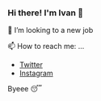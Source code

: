 ### Hi there! I'm Ivan  👋

👯 I’m looking to a new job

📫 How to reach me: ...
- [Twitter](https://twitter.com/MuhamadIvann_)
- [Instagram](https://www.instagram.com/muhamadivann/)

Byeee 😴

<!--
**kuetabby/kuetabby** is a ✨ _special_ ✨ repository because its `README.md` (this file) appears on your GitHub profile.

Here are some ideas to get you started:

- 🔭 I’m currently working on ...
- 🌱 I’m currently learning ...
- 👯 I’m looking to collaborate on ...
- 🤔 I’m looking for help with ...
- 💬 Ask me about ...
- 📫 How to reach me: ...
- 😄 Pronouns: ...
- ⚡ Fun fact: ...
-->
